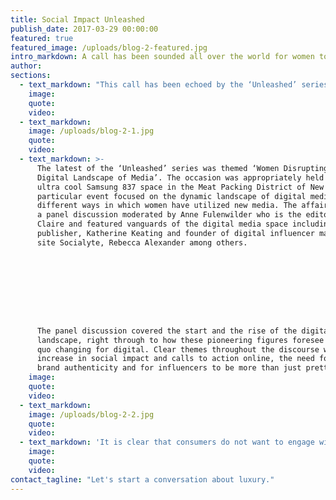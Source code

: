 ```yaml
---
title: Social Impact Unleashed
publish_date: 2017-03-29 00:00:00
featured: true
featured_image: /uploads/blog-2-featured.jpg
intro_markdown: A call has been sounded all over the world for women to come together and to start disrupting spaces and changing the way we traditionally view media channels.​
author:
sections:
  - text_markdown: "This call has been echoed by the ‘Unleashed’ series of events, highlighting challenges faced by women and the solutions they’ve found to combat them.&nbsp;[Unleashed](https://www.diamondsunleashed.org/)&nbsp;is a social impact brand whose net profits support girls' education and job creation globally. Founded by Kara Ross, a well-known jewelry designer and philanthropist, Unleashed aims to break the poverty cycle through education and job creation that includes bringing products made by woman artisans in developing countries to be sold in the United States.​"
    image:
    quote:
    video:
  - text_markdown:
    image: /uploads/blog-2-1.jpg
    quote:
    video:
  - text_markdown: >-
      The latest of the ‘Unleashed’ series was themed ‘Women Disrupting The
      Digital Landscape of Media’. The occasion was appropriately held at the
      ultra cool Samsung 837 space in the Meat Packing District of New York. This
      particular event focused on the dynamic landscape of digital media and the
      different ways in which women have utilized new media. The affair was
      a panel discussion moderated by Anne Fulenwilder who is the editor of Marie
      Claire and featured vanguards of the digital media space including VICE
      publisher, Katherine Keating and founder of digital influencer management
      site Socialyte, Rebecca Alexander among others.









      The panel discussion covered the start and the rise of the digital media
      landscape, right through to how these pioneering figures foresee the status
      quo changing for digital. Clear themes throughout the discourse were, the
      increase in social impact and calls to action online, the need for more
      brand authenticity and for influencers to be more than just pretty faces.​
    image:
    quote:
    video:
  - text_markdown:
    image: /uploads/blog-2-2.jpg
    quote:
    video:
  - text_markdown: 'It is clear that consumers do not want to engage with brands that can only post cool pictures and regurgitate buzzwords anymore. Consumers want brands that are not only profit- driven but brands that are cognizant of social issues and use their profits as an agent for good. Rebecca Alexander who engages with both brands and influencers, noted that the time of the superficial and socially unaware influencer is up. This means digital brand campaigns will need better EQ’s and understand the issues faced and supported by their followers if they are to succeed. This shift in how digital media is consumed means that every time a brand puts out a digital campaign, they are no longer courting potential brand loyalists but rather potential brand advocates.​'
    image:
    quote:
    video:
contact_tagline: "Let's start a conversation about luxury."
---
```



